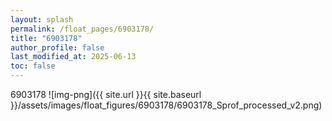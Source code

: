 ```yaml
---
layout: splash
permalink: /float_pages/6903178/
title: "6903178"
author_profile: false
last_modified_at: 2025-06-13
toc: false
---
```

 
6903178
![img-png]({{ site.url }}{{ site.baseurl }}/assets/images/float_figures/6903178/6903178_Sprof_processed_v2.png)